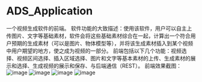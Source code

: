 # ADS_Application

一个视频生成软件的前端。
软件功能的大致描述：使用该软件，用户可以自主上传图片、文字等基础素材，软件会将这些基础素材综合在一起，计算出一个符合用户预期的生成素材（可以是图片、物体模型等），并将该生成素材插入到某个视频中用户期望的地方，使之成为视频的一部分。
前端包括以下几个功能：视频选择、视频区间选择、插入区域选择、图片和文字等基本素材的上传、生成素材的展示和选择、生成视频的展示和保存、与后端通信（REST）。
前端效果截图：
![image](https://github.com/qwq-y/ADS_Application/assets/94696811/f8bac79a-304d-44ab-9096-350fbaaa4043)
![image](https://github.com/qwq-y/ADS_Application/assets/94696811/88ba3b65-fa96-429f-acb9-0b0ca64727ce)
![image](https://github.com/qwq-y/ADS_Application/assets/94696811/44863d46-22bb-49bb-b5f4-c7239166df8c)
![image](https://github.com/qwq-y/ADS_Application/assets/94696811/bea756a1-1f22-4f56-9341-15dcadcf244a)
